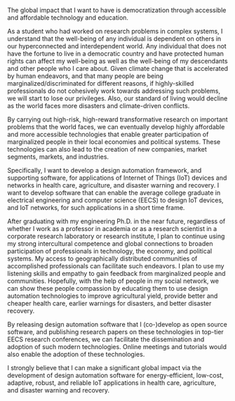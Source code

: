 The global impact that I want to have is democratization through accessible and affordable technology and education.  

As a student who had worked on research problems in complex systems, I understand that the well-being of any individual is dependent on others in our hyperconnected and interdependent world. Any individual that does not have the fortune to live in a democratic country and have protected human rights can affect my well-being as well as the well-being of my descendants and other people who I care about. Given climate change that is accelerated by human endeavors, and that many people are being marginalized/discriminated for different reasons, if highly-skilled professionals do not cohesively work towards addressing such problems, we will start to lose our privileges. Also, our standard of living would decline as the world faces more disasters and climate-driven conflicts.   

By carrying out high-risk, high-reward transformative research on important problems that the world faces, we can eventually develop highly affordable and more accessible technologies that enable greater participation of marginalized people in their local economies and political systems. These technologies can also lead to the creation of new companies, market segments, markets, and industries. 

Specifically, I want to develop a design automation framework, and supporting software, for applications of Internet of Things (IoT) devices and networks in health care, agriculture, and disaster warning and recovery. I want to develop software that can enable the average college graduate in electrical engineering and computer science (EECS) to design IoT devices, and IoT networks, for such applications in a short time frame. 

After graduating with my engineering Ph.D. in the near future, regardless of whether I work as a professor in academia or as a research scientist in a corporate research laboratory or research institute, I plan to continue using my strong intercultural competence and global connections to broaden participation of professionals in technology, the economy, and political systems. My access to geographically distributed communities of accomplished professionals can facilitate such endeavors. I plan to use my listening skills and empathy to gain feedback from marginalized people and communities. Hopefully, with the help of people in my social network, we can show these people compassion by educating them to use design automation technologies to improve agricultural yield, provide better and cheaper health care, earlier warnings for disasters, and better disaster recovery.

By releasing design automation software that I (co-)develop as open source software, and publishing research papers on these technologies in top-tier EECS research conferences, we can facilitate the dissemination and adoption of such modern technologies. Online meetings and tutorials would also enable the adoption of these technologies. 

I strongly believe that I can make a significant global impact via the development of design automation software for energy-efficient, low-cost, adaptive, robust, and reliable IoT applications in health care, agriculture, and disaster warning and recovery.
